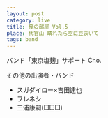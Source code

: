 ```yaml
---
layout: post
category: live
title: 俺の部屋 Vol.5
place: 代官山 晴れたら空に豆まいて
tags: band
---
```

バンド「東京塩麹」サポート Cho.

その他の出演者・バンド

* スガダイロー&times;吉田達也
* フレネシ
* 三浦康嗣(□□□)